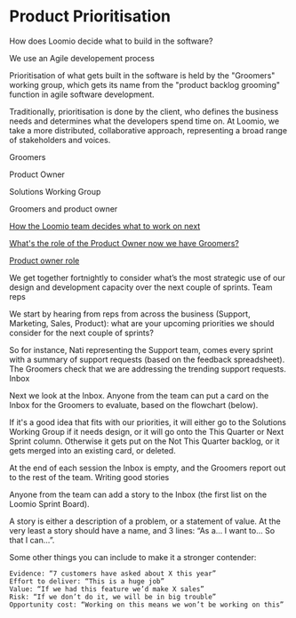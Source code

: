 # Product Prioritisation

How does Loomio decide what to build in the software?

We use an Agile developement process


Prioritisation of what gets built in the software is held by the "Groomers" working group, which gets its name from the "product backlog grooming" function in agile software development. 

Traditionally, prioritisation is done by the client, who defines the business needs and determines what the developers spend time on. At Loomio, we take a more distributed, collaborative approach, representing a broad range of stakeholders and voices. 

Groomers

Product Owner

Solutions Working Group



Groomers and product owner

[How the Loomio team decides what to work on next](https://docs.google.com/document/d/1ChXUsITlMEKwVEwdZV0rzti1ON0KxejT500ERHJPrTc/edit)

[What's the role of the Product Owner now we have Groomers?](https://www.loomio.org/d/uo9hKLfF/what-s-the-role-of-the-product-owner-now-we-have-groomers-)

[Product owner role](https://www.loomio.org/d/ZLK7O3Ii/i-m-pondering-making-myself-available-to-be-product-owner)

We get together fortnightly to consider what’s the most strategic use of our design and development capacity over the next couple of sprints.
Team reps

We start by hearing from reps from across the business (Support, Marketing, Sales, Product): what are your upcoming priorities we should consider for the next couple of sprints?

So for instance, Nati representing the Support team, comes every sprint with a summary of support requests (based on the feedback spreadsheet). The Groomers check that we are addressing the trending support requests.
Inbox

Next we look at the Inbox. Anyone from the team can put a card on the Inbox for the Groomers to evaluate, based on the flowchart (below).

If it's a good idea that fits with our priorities, it will either go to the Solutions Working Group if it needs design, or it will go onto the This Quarter or Next Sprint column. Otherwise it gets put on the Not This Quarter backlog, or it gets merged into an existing card, or deleted.

At the end of each session the Inbox is empty, and the Groomers report out to the rest of the team.
Writing good stories

Anyone from the team can add a story to the Inbox (the first list on the Loomio Sprint Board).

A story is either a description of a problem, or a statement of value. At the very least a story should have a name, and 3 lines: “As a... I want to... So that I can...”.

Some other things you can include to make it a stronger contender:

    Evidence: “7 customers have asked about X this year”
    Effort to deliver: “This is a huge job”
    Value: “If we had this feature we’d make X sales”
    Risk: “If we don’t do it, we will be in big trouble”
    Opportunity cost: “Working on this means we won’t be working on this”
    

